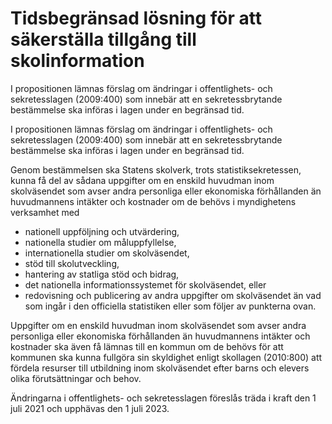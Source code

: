 # Tidsbegränsad lösning för att säkerställa tillgång till skolinformation

I propositionen lämnas förslag om ändringar i offentlighets- och sekretesslagen (2009:400) som innebär att en sekretessbrytande bestämmelse ska införas i lagen under en begränsad tid.

I propositionen lämnas förslag om ändringar i offentlighets- och sekretesslagen (2009:400) som innebär att en sekretessbrytande bestämmelse ska införas i lagen under en begränsad tid.

Genom bestämmelsen ska Statens skolverk, trots statistiksekretessen, kunna få del av sådana uppgifter om en enskild huvudman inom skolväsendet som avser andra personliga eller ekonomiska förhållanden än huvudmannens intäkter och kostnader om de behövs i myndighetens verksamhet med

* nationell uppföljning och utvärdering,
* nationella studier om måluppfyllelse,
* internationella studier om skolväsendet,
* stöd till skolutveckling,
* hantering av statliga stöd och bidrag,
* det nationella informationssystemet för skolväsendet, eller
* redovisning och publicering av andra uppgifter om skolväsendet än vad som ingår i den officiella statistiken eller som följer av punkterna ovan.

Uppgifter om en enskild huvudman inom skolväsendet som avser andra personliga eller ekonomiska förhållanden än huvudmannens intäkter och kostnader ska även få lämnas till en kommun om de behövs för att kommunen ska kunna fullgöra sin skyldighet enligt skollagen (2010:800) att fördela resurser till utbildning inom skolväsendet efter barns och elevers olika förutsättningar och behov.

Ändringarna i offentlighets- och sekretesslagen föreslås träda i kraft den 1 juli 2021 och upphävas den 1 juli 2023.
